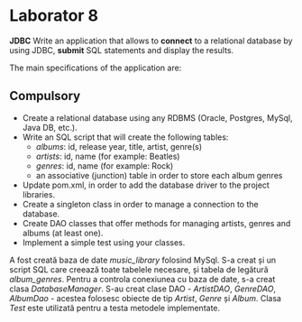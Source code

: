 # Laborator 8

**JDBC**
Write an application that allows to **connect** to a relational database by using JDBC, **submit** SQL statements and display the results.

The main specifications of the application are:

## Compulsory

- Create a relational database using any RDBMS (Oracle, Postgres, MySql, Java DB, etc.).
- Write an SQL script that will create the following tables:
  - *albums*: id, release year, title, artist, genre(s)
  - *artists*: id, name (for example: Beatles)
  - *genres*: id, name (for example: Rock)
  - an associative (junction) table in order to store each album genres
- Update pom.xml, in order to add the database driver to the project libraries.
- Create a singleton class in order to manage a connection to the database.
- Create DAO classes that offer methods for managing artists, genres and albums (at least one).
- Implement a simple test using your classes.

A fost creată baza de date *music_library* folosind MySql. S-a creat și un script SQL care creează toate tabelele necesare, și tabela de legătură *album_genres*.
Pentru a controla conexiunea cu baza de date, s-a creat clasa *DatabaseManager*. S-au creat clase DAO - *ArtistDAO*, *GenreDAO*, *AlbumDao* - acestea folosesc obiecte de tip *Artist*, *Genre* și *Album*. Clasa *Test* este utilizată pentru a testa metodele implementate.
